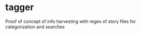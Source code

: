 # tagger
Proof of concept of info harvesting with regex of story files for categorization and searches
